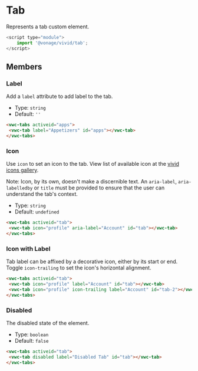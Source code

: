 # Tab

Represents a tab custom element.

```js
<script type="module">
    import '@vonage/vivid/tab';
</script>
```

## Members

### Label

Add a `label` attribute to add label to the tab.

- Type: `string`
- Default: `''`

```html preview
<vwc-tabs activeid="apps">
 <vwc-tab label="Appetizers" id="apps"></vwc-tab>
</vwc-tabs>
```

### Icon

Use `icon` to set an icon to the tab.
View list of available icon at the [vivid icons gallery](https://icons.vivid.vonage.com).

Note: Icon, by its own, doesn't make a discernible text. An `aria-label`, `aria-labelledby` or `title` must be provided to ensure that the user can understand the tab's context.

- Type: `string`
- Default: `undefined`

```html preview
<vwc-tabs activeid="tab">
 <vwc-tab icon="profile" aria-label="Account" id="tab"></vwc-tab>
</vwc-tabs>
```

### Icon with Label

Tab label can be affixed by a decorative icon, either by its start or end.
Toggle `icon-trailing` to set the icon's horizontal alignment.

```html preview
<vwc-tabs activeid="tab">
 <vwc-tab icon="profile" label="Account" id="tab"></vwc-tab>
 <vwc-tab icon="profile" icon-trailing label="Account" id="tab-2"></vwc-tab>
</vwc-tabs>
```

### Disabled

The disabled state of the element.

- Type: `boolean`
- Default: `false`

```html preview
<vwc-tabs activeid="tab">
 <vwc-tab disabled label="Disabled Tab" id="tab"></vwc-tab>
</vwc-tabs>
```
